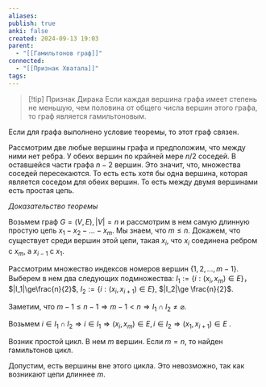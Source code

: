 ```yaml
---
aliases: 
publish: true
anki: false
created: 2024-09-13 19:03
parent:
  - "[[Гамильтонов граф]]"
connected:
  - "[[Признак Хватала]]"
tags:
---
```


> [!tip] Признак Дирака
Если каждая вершина графа имеет степень не меньшую, чем половина от общего числа вершин этого графа, то граф является гамильтоновым.

Если для графа выполнено условие теоремы, то этот граф связен.

Рассмотрим две любые вершины графа и предположим, что между ними нет ребра. У обеих вершин по крайней мере $n/2$ соседей. В оставшейся части графа $n-2$ вершин. Это значит, что, множества соседей пересекаются. То есть есть хотя бы одна вершина, которая является соседом для обеих вершин. То есть между двумя вершинами есть простая цепь.

*Доказательство теоремы*

Возьмем граф $G=(V, E), |V|=n$ и рассмотрим в нем самую длинную простую цепь $x_1-x_2-\ldots-x_m$. Мы знаем, что $m\le n$. Докажем, что существует среди вершин этой цепи, такая $x_i$, что $x_i$ соединена ребром с $x_m$, а $x_{i-1}$ с $x_1$.

Рассмотрим множество индексов номеров вершин $\{1, 2, \ldots, m-1\}$. Выберем в нем два следующих подмножества: $I_1:=\{i: (x_i, x_m)\in E\}$， $|I_1|\ge\frac{n}{2}$, $I_2:=\{i:(x_i,x_{i+1})\in E\}$, $|I_2|\ge \frac{n}{2}$.

Заметим, что $m-1\le n-1 \Rightarrow m-1<n \Rightarrow I_1 \cap I_2 \ne \varnothing$.

Возьмем $i\in I_1\cap I_2 \Rightarrow i \in I_1 \Rightarrow (x_i, x_m)\in E, i \in I_2\Rightarrow (x_1, x_{i+1})\in E$ .

Возник простой цикл. В нем $m$ вершин. Если $m=n$, то найден гамильтонов цикл.

Допустим, есть вершины вне этого цикла. Это невозможно, так как возникают цепи длиннее $m$.